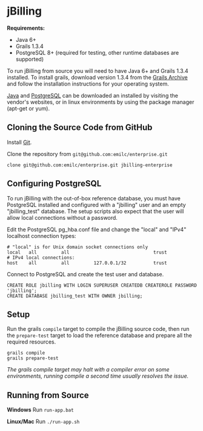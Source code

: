 jBilling
========

**Requirements:**

* Java 6+
* Grails 1.3.4
* PostgreSQL 8+ (required for testing, other runtime databases are supported)

To run jBilling from source you will need to have Java 6+ and Grails 1.3.4 installed. To install grails, download version 1.3.4 from the [Grails Archive](http://www.grails.org/download/archive/Grails) and follow the installation instructions for your operating system. 

[Java](http://www.oracle.com/technetwork/java/javase/downloads/index.html) and [PostgreSQL](http://www.postgresql.org/) can be downloaded an installed by visiting the vendor's websites, or in linux environments by using the package manager (apt-get or yum).



Cloning the Source Code from GitHub
-----------------------------------

Install [Git](http://git-scm.com/download/). 

Clone the repository from `git@github.com:emilc/enterprise.git` 

<pre><code>clone git@github.com:emilc/enterprise.git jbilling-enterprise</code></pre>



Configuring PostgreSQL
----------------------

To run jBilling with the out-of-box reference database, you must have PostgreSQL installed and configured with a "jbilling" user and an empty "jbilling_test" database. The setup scripts also expect that the user will allow local connections without a password. 

Edit the PostgreSQL pg_hba.conf file and change the "local" and "IPv4" localhost connection types:

<pre><code># "local" is for Unix domain socket connections only
local   all         all                               trust
# IPv4 local connections:
host    all         all         127.0.0.1/32          trust
</code></pre>

Connect to PostgreSQL and create the test user and database.

<pre><code>CREATE ROLE jbilling WITH LOGIN SUPERUSER CREATEDB CREATEROLE PASSWORD 'jbilling';
CREATE DATABASE jbilling_test WITH OWNER jbilling;
</pre></code>



Setup
-----

Run the grails `compile` target to compile the jBilling source code, then run the `prepare-test` target to load the reference database and prepare all the required resources.

<pre><code>grails compile
grails prepare-test
</pre></code>

*The grails compile target may halt with a compiler error on some environments, running compile a second time usually resolves the issue.*



Running from Source
-------------------

**Windows**
Run ``run-app.bat``

**Linux/Mac**
Run ``./run-app.sh``






